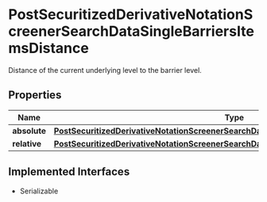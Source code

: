 

# PostSecuritizedDerivativeNotationScreenerSearchDataSingleBarriersItemsDistance

Distance of the current underlying level to the barrier level.

## Properties

Name | Type | Description | Notes
------------ | ------------- | ------------- | -------------
**absolute** | [**PostSecuritizedDerivativeNotationScreenerSearchDataSingleBarriersItemsDistanceAbsolute**](PostSecuritizedDerivativeNotationScreenerSearchDataSingleBarriersItemsDistanceAbsolute.md) |  |  [optional]
**relative** | [**PostSecuritizedDerivativeNotationScreenerSearchDataSingleBarriersItemsDistanceRelative**](PostSecuritizedDerivativeNotationScreenerSearchDataSingleBarriersItemsDistanceRelative.md) |  |  [optional]


## Implemented Interfaces

* Serializable


